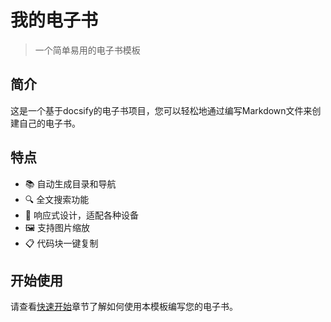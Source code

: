 # 我的电子书

> 一个简单易用的电子书模板

## 简介

这是一个基于docsify的电子书项目，您可以轻松地通过编写Markdown文件来创建自己的电子书。

## 特点

- 📚 自动生成目录和导航
- 🔍 全文搜索功能
- 📱 响应式设计，适配各种设备
- 🖼️ 支持图片缩放
- 📋 代码块一键复制

## 开始使用

请查看[快速开始](quickstart.md)章节了解如何使用本模板编写您的电子书。